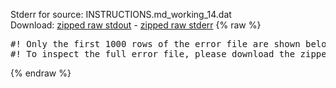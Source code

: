 Stderr for source:  INSTRUCTIONS.md_working_14.dat   
Download: [zipped raw stdout](INSTRUCTIONS.md_working_14.dat.plumed_master.stdout.txt.zip) - [zipped raw stderr](INSTRUCTIONS.md_working_14.dat.plumed_master.stderr.txt.zip) 
{% raw %}
<pre>
#! Only the first 1000 rows of the error file are shown below
#! To inspect the full error file, please download the zipped raw stderr file above
</pre>
{% endraw %}
